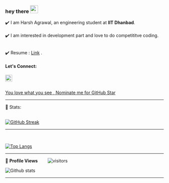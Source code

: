
### hey there <img src="https://media.giphy.com/media/hvRJCLFzcasrR4ia7z/giphy.gif" width="25px">
 
✔️ I am Harsh Agrawal, an engineering student at **IIT Dhanbad**.
<br><br>
✔️ I am interested in development part and love to do competititve coding.
<br><br>
<!-- ✔️ Curious to Know About me? https://tanuagrawal-portfolio.herokuapp.com/ . -->

✔️ Resume : [Link](https://github.com/CandidateMaster2002/Resume/blob/main/harsh_resume-4may.pdf) .
<br>

####  Let's Connect: 
 
<!-- <a href="https://www.instagram.com/me_tanu_agrawal/">
  <img align="left" alt="Tanu's Instagram" width="22px" src="https://raw.githubusercontent.com/hussainweb/hussainweb/main/icons/instagram.png" />
</a><a href="https://twitter.com/me_tanu_agrawal">
  <img align="left" alt="Tanu Agrawal | Twitter" width="22px" src="https://raw.githubusercontent.com/peterthehan/peterthehan/master/assets/twitter.svg" /> -->
</a><a href="https://www.linkedin.com/in/harsh-agrawal-b9513820a//">
  <img align="left" alt="Harsh's LinkedIN" width="22px" src="https://raw.githubusercontent.com/peterthehan/peterthehan/master/assets/linkedin.svg" />
</a>
<br>
<br>
<!--NOMINATION FOR STAR GIT LINK CODE-->
<a href="https://stars.github.com/nominate/">You love what you see , Nominate me for GitHub Star </a>

<hr>
 
 <!-- STATISTICS ABOUT PROFILE -->

 📶 Stats:<br><br>
 
 
<!--  CONTRIBUTION AND STREAK BLOCK -->
 [![GitHub Streak](https://github-readme-streak-stats.herokuapp.com/?user=CandidateMaster2002&currStreakNum=2FD3EB&fire=pink&sideLabels=F00&theme=nightowl)](https://git.io/streak-stats)       
         

---
 



<br>

<!--  TOP LANGUAGES STATISTICS -->
 [![Top Langs](https://github-readme-stats.vercel.app/api/top-langs/?username=CandidateMaster2002&theme=dark&layout=compact&align=right&width=40%)](https://github.com/anuraghazra/github-readme-stats)
 
 ---
 
<!--  PROFILES VIEWS -->
🌱 **Profile Views**&nbsp;&nbsp;&nbsp;&nbsp;&nbsp;&nbsp;&nbsp;
![visitors](https://profile-counter.glitch.me/CandidateMaster2002/count.svg?align=center)


<!-- GITHUB STATISTICS -->
 ![Github stats](https://github-readme-stats.vercel.app/api?username=CandidateMaster2002&theme=radical)  
 
 <hr>

